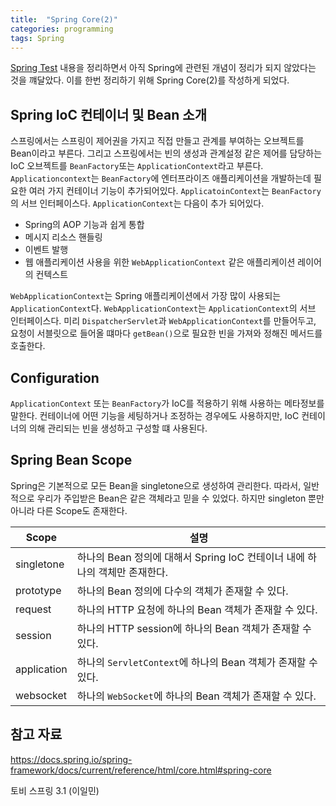 ```yaml
---
title:  "Spring Core(2)"
categories: programming
tags: Spring
---
```


[Spring Test](https://junroot.github.io/programming/Spring-Test/) 내용을 정리하면서 아직 Spring에 관련된 개념이 정리가 되지 않았다는 것을 꺠달았다. 이를 한번 정리하기 위해 Spring Core(2)를 작성하게 되었다.

## Spring IoC 컨테이너 및 Bean 소개

스프링에서는 스프링이 제어권을 가지고 직접 만들고 관계를 부여하는 오브젝트를 Bean이라고 부른다. 그리고 스프링에서는 빈의 생성과 관계설정 같은 제어를 담당하는 IoC 오브젝트를 `BeanFactory`또는 `ApplicationContext`라고 부른다. `Applicationcontext`는 `BeanFactory`에 엔터프라이즈 애플리케이션을 개발하는데 필요한 여러 가지 컨테이너 기능이 추가되어있다. `ApplicatoinContext`는 `BeanFactory`의 서브 인터페이스다. `ApplicationContext`는 다음이 추가 되어있다.

- Spring의 AOP 기능과 쉽게 통합
- 메시지 리소스 핸들링
- 이벤트 발행
- 웹 애플리케이션 사용을 위한 `WebApplicationContext` 같은 애플리케이션 레이어의 컨텍스트

`WebApplicationContext`는 Spring 애플리케이션에서 가장 많이 사용되는 `ApplicationContext`다. `WebApplicationContext`는 `ApplicationContext`의 서브 인터페이스다. 미리 `DispatcherServlet`과 `WebApplicationContext`를 만들어두고, 요청이 서블릿으로 들어올 떄마다 `getBean()`으로 필요한 빈을 가져와 정해진 메서드를 호출한다. 

## Configuration

`ApplicationContext` 또는 `BeanFactory`가 IoC를 적용하기 위해 사용하는 메타정보를 말한다. 컨테이너에 어떤 기능을 세팅하거나 조정하는 경우에도 사용하지만, IoC 컨테이너의 의해 관리되는 빈을 생성하고 구성할 떄 사용된다.

## Spring Bean Scope

Spring은 기본적으로 모든 Bean을 singletone으로 생성하여 관리한다. 따라서, 일반적으로 우리가 주입받은 Bean은 같은 객체라고 믿을 수 있었다. 하지만 singleton 뿐만 아니라 다른 Scope도 존재한다.

|Scope|설명|
|--|---------|
|singletone|하나의 Bean 정의에 대해서 Spring IoC 컨테이너 내에 하나의 객체만 존재한다.|
|prototype|하나의 Bean 정의에 다수의 객체가 존재할 수 있다.|
|request|하나의 HTTP 요청에 하나의 Bean 객체가 존재할 수 있다.|
|session|하나의 HTTP session에 하나의 Bean 객체가 존재할 수 있다.|
|application|하나의 `ServletContext`에 하나의 Bean 객체가 존재할 수 있다.|
|websocket|하나의 `WebSocket`에 하나의 Bean 객체가 존재할 수 있다.|


## 참고 자료

<https://docs.spring.io/spring-framework/docs/current/reference/html/core.html#spring-core>

토비 스프링 3.1 (이일민)
